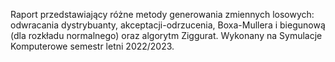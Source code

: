 Raport przedstawiający różne metody generowania zmiennych losowych: odwracania dystrybuanty, akceptacji-odrzucenia, Boxa-Mullera i biegunową (dla rozkładu normalnego) oraz algorytm Ziggurat. 
Wykonany na Symulacje Komputerowe semestr letni 2022/2023.
